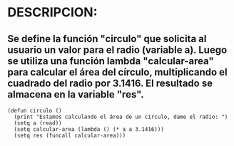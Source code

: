 # DESCRIPCION: 
## Se define la función "circulo" que solicita al usuario un valor para el radio (variable a). Luego se utiliza una función lambda "calcular-area" para calcular el área del círculo, multiplicando el cuadrado del radio por 3.1416. El resultado se almacena en la variable "res".

~~~
(defun circulo ()
  (print "Estamos calculando el área de un círculo, dame el radio: ")
  (setq a (read))
  (setq calcular-area (lambda () (* a a 3.1416)))
  (setq res (funcall calcular-area)))
~~~	
